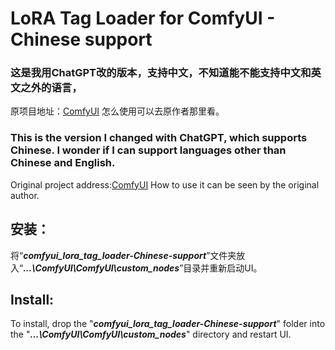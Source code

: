 LoRA Tag Loader for ComfyUI - Chinese support
=======
### 这是我用ChatGPT改的版本，支持中文，不知道能不能支持中文和英文之外的语言，
原项目地址：<a href="https://github.com/comfyanonymous/ComfyUI" >[ComfyUI](https://github.com/comfyanonymous/ComfyUI)</a>
怎么使用可以去原作者那里看。
### This is the version I changed with ChatGPT, which supports Chinese. I wonder if I can support languages other than Chinese and English.
Original project address:<a href="https://github.com/comfyanonymous/ComfyUI" >[ComfyUI](https://github.com/comfyanonymous/ComfyUI)</a>
How to use it can be seen by the original author.


## **安装：**
将“_**comfyui_lora_tag_loader-Chinese-support**_”文件夹放入“_**...\ComfyUI\ComfyUI\custom_nodes**_”目录并重新启动UI。
## **Install:**
To install, drop the "_**comfyui_lora_tag_loader-Chinese-support**_" folder into the "_**...\ComfyUI\ComfyUI\custom_nodes**_" directory and restart UI.
